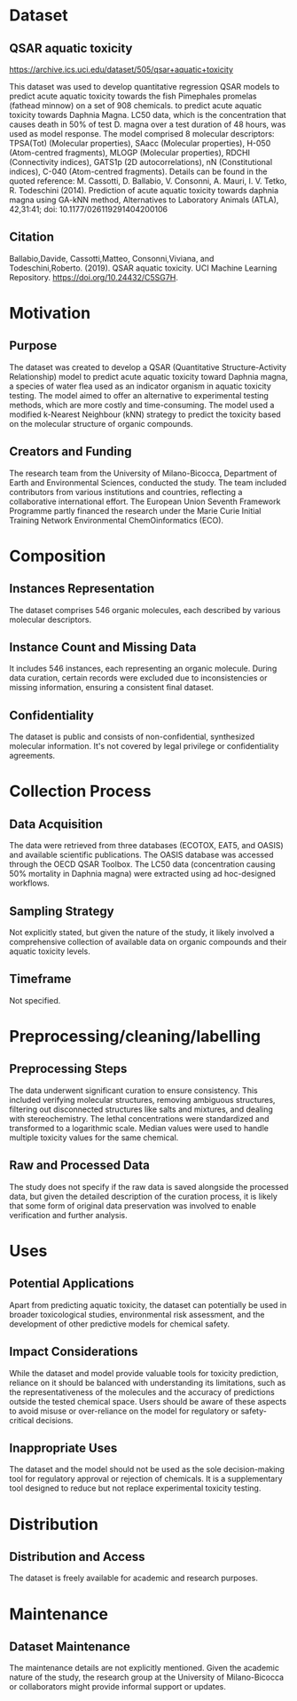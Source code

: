 # Dataset

## QSAR aquatic toxicity
https://archive.ics.uci.edu/dataset/505/qsar+aquatic+toxicity

This dataset was used to develop quantitative regression QSAR models to predict acute aquatic toxicity towards the fish Pimephales promelas (fathead minnow) on a set of 908 chemicals. to predict acute aquatic toxicity towards Daphnia Magna. LC50 data, which is the concentration that causes death in 50% of test D. magna over a test duration of 48 hours, was used as model response. The model comprised 8 molecular descriptors: TPSA(Tot) (Molecular properties), SAacc (Molecular properties), H-050 (Atom-centred fragments), MLOGP (Molecular properties), RDCHI (Connectivity indices), GATS1p (2D autocorrelations), nN (Constitutional indices), C-040 (Atom-centred fragments). Details can be found in the quoted reference: M. Cassotti, D. Ballabio, V. Consonni, A. Mauri, I. V. Tetko, R. Todeschini (2014). Prediction of acute aquatic toxicity towards daphnia magna using GA-kNN method, Alternatives to Laboratory Animals (ATLA), 42,31:41; doi: 10.1177/026119291404200106

## Citation
Ballabio,Davide, Cassotti,Matteo, Consonni,Viviana, and Todeschini,Roberto. (2019). QSAR aquatic toxicity. UCI Machine Learning Repository. https://doi.org/10.24432/C5SG7H.

# Motivation

## Purpose
The dataset was created to develop a QSAR (Quantitative Structure-Activity Relationship) model to predict acute aquatic toxicity toward Daphnia magna, a species of water flea used as an indicator organism in aquatic toxicity testing. The model aimed to offer an alternative to experimental testing methods, which are more costly and time-consuming. The model used a modified k-Nearest Neighbour (kNN) strategy to predict the toxicity based on the molecular structure of organic compounds​​.

## Creators and Funding
The research team from the University of Milano-Bicocca, Department of Earth and Environmental Sciences, conducted the study. The team included contributors from various institutions and countries, reflecting a collaborative international effort. The European Union Seventh Framework Programme partly financed the research under the Marie Curie Initial Training Network Environmental ChemOinformatics (ECO)​​.

# Composition

## Instances Representation
The dataset comprises 546 organic molecules, each described by various molecular descriptors​​.

## Instance Count and Missing Data
It includes 546 instances, each representing an organic molecule. During data curation, certain records were excluded due to inconsistencies or missing information, ensuring a consistent final dataset​​.

## Confidentiality
The dataset is public and consists of non-confidential, synthesized molecular information. It's not covered by legal privilege or confidentiality agreements.

# Collection Process

## Data Acquisition
The data were retrieved from three databases (ECOTOX, EAT5, and OASIS) and available scientific publications. The OASIS database was accessed through the OECD QSAR Toolbox. The LC50 data (concentration causing 50% mortality in Daphnia magna) were extracted using ad hoc-designed workflows​​.

## Sampling Strategy
Not explicitly stated, but given the nature of the study, it likely involved a comprehensive collection of available data on organic compounds and their aquatic toxicity levels.

## Timeframe
Not specified.

# Preprocessing/cleaning/labelling

## Preprocessing Steps
The data underwent significant curation to ensure consistency. This included verifying molecular structures, removing ambiguous structures, filtering out disconnected structures like salts and mixtures, and dealing with stereochemistry. The lethal concentrations were standardized and transformed to a logarithmic scale. Median values were used to handle multiple toxicity values for the same chemical​​.

## Raw and Processed Data
The study does not specify if the raw data is saved alongside the processed data, but given the detailed description of the curation process, it is likely that some form of original data preservation was involved to enable verification and further analysis.

# Uses

## Potential Applications
Apart from predicting aquatic toxicity, the dataset can potentially be used in broader toxicological studies, environmental risk assessment, and the development of other predictive models for chemical safety.

## Impact Considerations
While the dataset and model provide valuable tools for toxicity prediction, reliance on it should be balanced with understanding its limitations, such as the representativeness of the molecules and the accuracy of predictions outside the tested chemical space. Users should be aware of these aspects to avoid misuse or over-reliance on the model for regulatory or safety-critical decisions​​.

## Inappropriate Uses
The dataset and the model should not be used as the sole decision-making tool for regulatory approval or rejection of chemicals. It is a supplementary tool designed to reduce but not replace experimental toxicity testing.

# Distribution

## Distribution and Access
The dataset is freely available for academic and research purposes.

# Maintenance

## Dataset Maintenance
The maintenance details are not explicitly mentioned. Given the academic nature of the study, the research group at the University of Milano-Bicocca or collaborators might provide informal support or updates.